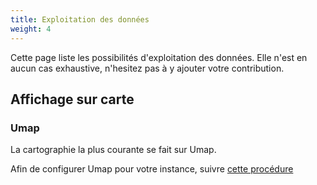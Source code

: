 ```yaml
---
title: Exploitation des données
weight: 4
---
```


Cette page liste les possibilités d'exploitation des données.
Elle n'est en aucun cas exhaustive, n'hesitez pas à y ajouter votre contribution.

## Affichage sur carte

### Umap

La cartographie la plus courante se fait sur Umap.

Afin de configurer Umap pour votre instance, suivre [cette procédure](/fr/documentation/exploitation_donnees/umap)
